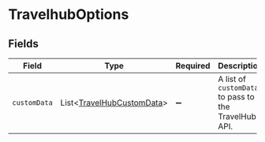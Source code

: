 # TravelhubOptions


## Fields

| Field                                                                        | Type                                                                         | Required                                                                     | Description                                                                  |
| ---------------------------------------------------------------------------- | ---------------------------------------------------------------------------- | ---------------------------------------------------------------------------- | ---------------------------------------------------------------------------- |
| `customData`                                                                 | List\<[TravelHubCustomData](../../models/components/TravelHubCustomData.md)> | :heavy_minus_sign:                                                           | A list of `customData` to pass to the TravelHub API.                         |